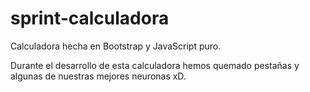# sprint-calculadora
 Calculadora hecha en Bootstrap y JavaScript puro.
 
 Durante el desarrollo de esta calculadora hemos quemado pestañas y algunas de nuestras mejores neuronas xD.
